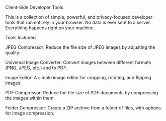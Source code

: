 Client-Side Developer Tools

This is a collection of simple, powerful, and privacy-focused developer tools that run entirely in your browser. No data is ever sent to a server. Everything happens right on your machine.

Tools Included

JPEG Compressor: Reduce the file size of JPEG images by adjusting the quality.

Universal Image Converter: Convert images between different formats (PNG, JPEG, etc.) and to PDF.

Image Editor: A simple image editor for cropping, rotating, and flipping images.

PDF Compressor: Reduce the file size of PDF documents by compressing the images within them.

Folder Compressor: Create a ZIP archive from a folder of files, with options for image compression.